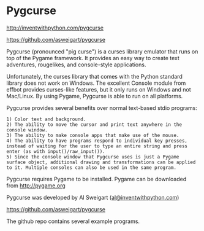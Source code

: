Pygcurse
========

http://inventwithpython.com/pygcurse

https://github.com/asweigart/pygcurse


Pygcurse (pronounced "pig curse") is a curses library emulator that runs on top of the Pygame framework. It provides an easy way to create text adventures, rougelikes, and console-style applications.

Unfortunately, the curses library that comes with the Python standard library does not work on Windows. The excellent Console module from effbot provides curses-like features, but it only runs on Windows and not Mac/Linux. By using Pygame, Pygcurse is able to run on all platforms.

Pygcurse provides several benefits over normal text-based stdio programs:

    1) Color text and background.
    2) The ability to move the cursor and print text anywhere in the console window.
    3) The ability to make console apps that make use of the mouse.
    4) The ability to have programs respond to individual key presses, instead of waiting for the user to type an entire string and press enter (as with input()/raw_input()).
    5) Since the console window that Pygcurse uses is just a Pygame surface object, additional drawing and transformations can be applied to it. Multiple consoles can also be used in the same program.

Pygcurse requires Pygame to be installed. Pygame can be downloaded from http://pygame.org

Pygcurse was developed by Al Sweigart (al@inventwithpython.com)

https://github.com/asweigart/pygcurse

The github repo contains several example programs.

